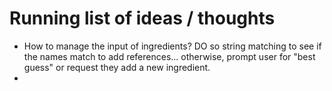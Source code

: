 # Running list of ideas / thoughts

* How to manage the input of ingredients? DO so string matching to see if the names match to add references... otherwise, prompt user for "best guess" or request they add a new ingredient.
* 

